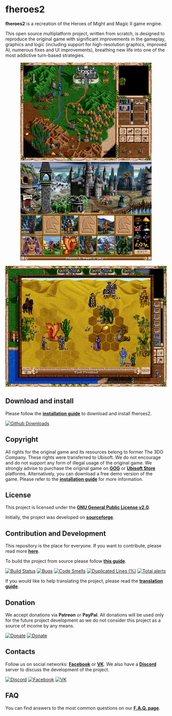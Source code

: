 # fheroes2

**fheroes2** is a recreation of the Heroes of Might and Magic II game engine.

This open source multiplatform project, written from scratch, is designed to reproduce the original game with significant
improvements in the gameplay, graphics and logic (including support for high-resolution graphics, improved AI, numerous fixes
and UI improvements), breathing new life into one of the most addictive turn-based strategies.

<p align="center">
    <img src="images/screenshots/screenshot_world_map.png?raw=true" width="410"> <img src="images/screenshots/screenshot_castle.png?raw=true" width="410">
</p>
<p align="center">
    <img src="images/screenshots/screenshot_battle.png?raw=true" width="512">
</p>

## Download and install

Please follow the [**installation guide**](INSTALL.md) to download and install fheroes2.

[![Github Downloads](https://img.shields.io/github/downloads/ihhub/fheroes2/total.svg)](https://github.com/ihhub/fheroes2/releases)

## Copyright

All rights for the original game and its resources belong to former The 3DO Company. These rights were transferred to Ubisoft.
We do not encourage and do not support any form of illegal usage of the original game. We strongly advise to purchase the original
game on [**GOG**](https://www.gog.com) or [**Ubisoft Store**](https://store.ubi.com) platforms. Alternatively, you can download a
free demo version of the game. Please refer to the [**installation guide**](INSTALL.md) for more information.

## License

This project is licensed under the [**GNU General Public License v2.0**](https://github.com/ihhub/fheroes2/blob/master/LICENSE).

Initially, the project was developed on [**sourceforge**](https://sourceforge.net/projects/fheroes2/).

## Contribution and Development

This repository is the place for everyone. If you want to contribute, please read more [**here**](https://github.com/ihhub/fheroes2/wiki/F.A.Q.#q-how-can-i-contribute-to-the-project).

To build the project from source please follow [**this guide**](DEVELOPMENT.md).

[![Build Status](https://github.com/ihhub/fheroes2/workflows/GitHub%20Actions/badge.svg)](https://github.com/ihhub/fheroes2/actions)
[![Bugs](https://sonarcloud.io/api/project_badges/measure?project=ihhub_fheroes2&metric=bugs)](https://sonarcloud.io/dashboard?id=ihhub_fheroes2)
[![Code Smells](https://sonarcloud.io/api/project_badges/measure?project=ihhub_fheroes2&metric=code_smells)](https://sonarcloud.io/dashboard?id=ihhub_fheroes2)
[![Duplicated Lines (%)](https://sonarcloud.io/api/project_badges/measure?project=ihhub_fheroes2&metric=duplicated_lines_density)](https://sonarcloud.io/dashboard?id=ihhub_fheroes2)
[![Total alerts](https://img.shields.io/lgtm/alerts/g/ihhub/fheroes2.svg?logo=lgtm&logoWidth=18)](https://lgtm.com/projects/g/ihhub/fheroes2/alerts/)

If you would like to help translating the project, please read the [**translation guide**](TRANSLATION.md).

## Donation

We accept donations via **Patreon** or **PayPal**. All donations will be used only for the future project development as we do not
consider this project as a source of income by any means.

[![Donate](https://img.shields.io/badge/Donate-Patreon-green.svg)](https://www.patreon.com/fheroes2)
[![Donate](https://img.shields.io/badge/Donate-PayPal-green.svg)](https://www.paypal.com/paypalme/fheroes2)

## Contacts

Follow us on social networks: [**Facebook**](https://www.facebook.com/groups/fheroes2) or [**VK**](https://vk.com/fheroes2).
We also have a [**Discord**](https://discord.gg/xF85vbZ) server to discuss the development of the project.

[![Discord](https://img.shields.io/discord/733093692860137523.svg?label=&logo=discord&logoColor=ffffff&color=7389D8&labelColor=6A7EC2)](https://discord.gg/xF85vbZ)
[![Facebook](https://img.shields.io/badge/Facebook-blue.svg)](https://www.facebook.com/groups/fheroes2)
[![VK](https://img.shields.io/badge/VK-blue.svg)](https://vk.com/fheroes2)

## FAQ

You can find answers to the most common questions on our [**F.A.Q. page**](https://github.com/ihhub/fheroes2/wiki/F.A.Q.).

